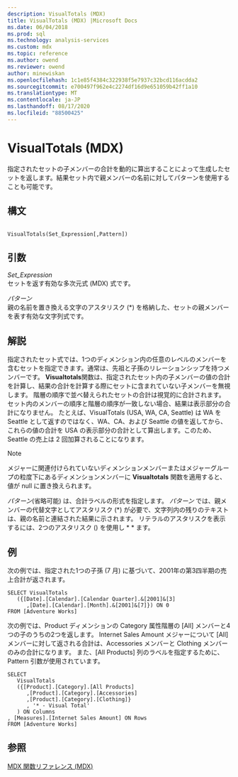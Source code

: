 ```yaml
---
description: VisualTotals (MDX)
title: VisualTotals (MDX) |Microsoft Docs
ms.date: 06/04/2018
ms.prod: sql
ms.technology: analysis-services
ms.custom: mdx
ms.topic: reference
ms.author: owend
ms.reviewer: owend
author: minewiskan
ms.openlocfilehash: 1c1e85f4384c322938f5e7937c32bcd116acdda2
ms.sourcegitcommit: e700497f962e4c2274df16d9e651059b42ff1a10
ms.translationtype: MT
ms.contentlocale: ja-JP
ms.lasthandoff: 08/17/2020
ms.locfileid: "88500425"
---
```

# <a name="visualtotals-mdx"></a>VisualTotals (MDX)


  指定されたセットの子メンバーの合計を動的に算出することによって生成したセットを返します。結果セット内で親メンバーの名前に対してパターンを使用することも可能です。  
  
## <a name="syntax"></a>構文  
  
```  
  
VisualTotals(Set_Expression[,Pattern])  
```  
  
## <a name="arguments"></a>引数  
 *Set_Expression*  
 セットを返す有効な多次元式 (MDX) 式です。  
  
 *パターン*  
 親の名前を置き換える文字のアスタリスク (*) を格納した、セットの親メンバーを表す有効な文字列式です。  
  
## <a name="remarks"></a>解説  
 指定されたセット式では、1つのディメンション内の任意のレベルのメンバーを含むセットを指定できます。通常は、先祖と子孫のリレーションシップを持つメンバーです。 **Visualtotals**関数は、指定されたセット内の子メンバーの値の合計を計算し、結果の合計を計算する際にセットに含まれていない子メンバーを無視します。 階層の順序で並べ替えられたセットの合計は視覚的に合計されます。 セット内のメンバーの順序と階層の順序が一致しない場合、結果は表示部分の合計になりません。 たとえば、VisualTotals (USA, WA, CA, Seattle) は WA を Seattle として返すのではなく、WA、CA、および Seattle の値を返してから、これらの値の合計を USA の表示部分の合計として算出します。このため、Seattle の売上は 2 回加算されることになります。  
  
> [!NOTE]  
>  メジャーに関連付けられていないディメンションメンバーまたはメジャーグループの粒度下にあるディメンションメンバーに **Visualtotals** 関数を適用すると、値が null に置き換えられます。  
  
 *パターン*(省略可能) は、合計ラベルの形式を指定します。 *パターン* では、親メンバーの代替文字としてアスタリスク (*) が必要で、文字列内の残りのテキストは、親の名前と連結された結果に示されます。 リテラルのアスタリスクを表示するには、2つのアスタリスク () を使用し \* \* ます。  
  
## <a name="examples"></a>例  
 次の例では、指定された1つの子孫 (7 月) に基づいて、2001年の第3四半期の売上合計が返されます。  
  
```  
SELECT VisualTotals  
   ({[Date].[Calendar].[Calendar Quarter].&[2001]&[3]  
      ,[Date].[Calendar].[Month].&[2001]&[7]}) ON 0  
FROM [Adventure Works]  
```  
  
 次の例では、Product ディメンションの Category 属性階層の [All] メンバーと4つの子のうちの2つを返します。 Internet Sales Amount メジャーについて [All] メンバーに対して返される合計は、Accessories メンバーと Clothing メンバーのみの合計になります。 また、[All Products] 列のラベルを指定するために、Pattern 引数が使用されています。  
  
```  
SELECT  
   VisualTotals  
   ({[Product].[Category].[All Products]  
      ,[Product].[Category].[Accessories]  
      ,[Product].[Category].[Clothing]}  
      , '* - Visual Total'  
   ) ON Columns  
, [Measures].[Internet Sales Amount] ON Rows  
FROM [Adventure Works]  
```  
  
## <a name="see-also"></a>参照  
 [MDX 関数リファレンス &#40;MDX&#41;](../mdx/mdx-function-reference-mdx.md)  
  
  
